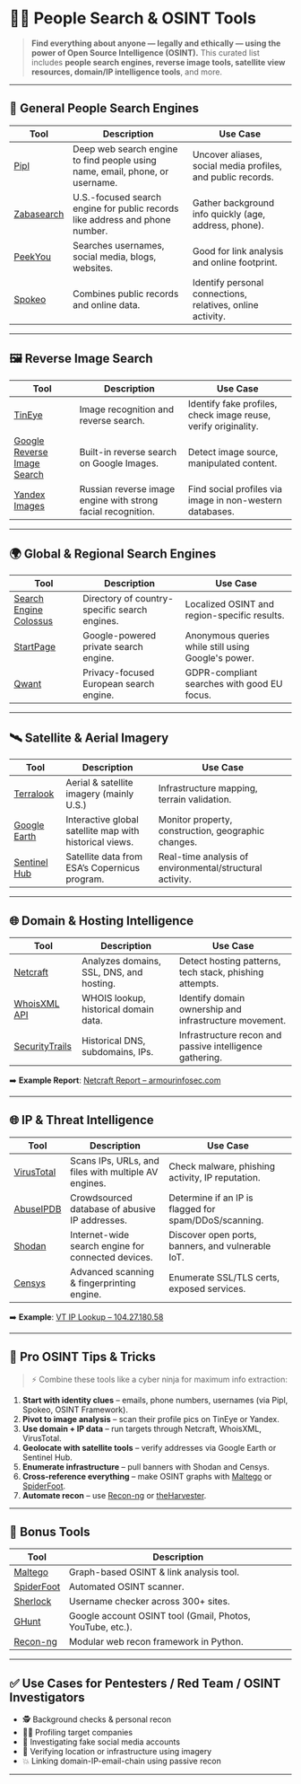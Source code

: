 
# 🕵️‍♂️ People Search & OSINT Tools

> **Find everything about anyone — legally and ethically — using the power of Open Source Intelligence (OSINT).**
> This curated list includes **people search engines, reverse image tools, satellite view resources, domain/IP intelligence tools**, and more.

---

## 🔎 General People Search Engines

| Tool                                     | Description                                                                  | Use Case                                                    |
| ---------------------------------------- | ---------------------------------------------------------------------------- | ----------------------------------------------------------- |
| [Pipl](https://pipl.com)                 | Deep web search engine to find people using name, email, phone, or username. | Uncover aliases, social media profiles, and public records. |
| [Zabasearch](https://www.zabasearch.com) | U.S.-focused search engine for public records like address and phone number. | Gather background info quickly (age, address, phone).       |
| [PeekYou](https://www.peekyou.com)       | Searches usernames, social media, blogs, websites.                           | Good for link analysis and online footprint.                |
| [Spokeo](https://www.spokeo.com)         | Combines public records and online data.                                     | Identify personal connections, relatives, online activity.  |

---

## 🖼️ Reverse Image Search

| Tool                                                     | Description                                                  | Use Case                                                       |
| -------------------------------------------------------- | ------------------------------------------------------------ | -------------------------------------------------------------- |
| [TinEye](https://tineye.com)                             | Image recognition and reverse search.                        | Identify fake profiles, check image reuse, verify originality. |
| [Google Reverse Image Search](https://images.google.com) | Built-in reverse search on Google Images.                    | Detect image source, manipulated content.                      |
| [Yandex Images](https://yandex.com/images/)              | Russian reverse image engine with strong facial recognition. | Find social profiles via image in non-western databases.       |

---

## 🌍 Global & Regional Search Engines

| Tool                                                           | Description                                   | Use Case                                            |
| -------------------------------------------------------------- | --------------------------------------------- | --------------------------------------------------- |
| [Search Engine Colossus](https://www.searchenginecolossus.com) | Directory of country-specific search engines. | Localized OSINT and region-specific results.        |
| [StartPage](https://www.startpage.com)                         | Google-powered private search engine.         | Anonymous queries while still using Google's power. |
| [Qwant](https://www.qwant.com)                                 | Privacy-focused European search engine.       | GDPR-compliant searches with good EU focus.         |

---

## 🛰️ Satellite & Aerial Imagery

| Tool                                             | Description                                             | Use Case                                                 |
| ------------------------------------------------ | ------------------------------------------------------- | -------------------------------------------------------- |
| [Terralook](https://apps.nationalmap.gov/viewer) | Aerial & satellite imagery (mainly U.S.)                | Infrastructure mapping, terrain validation.              |
| [Google Earth](https://earth.google.com)         | Interactive global satellite map with historical views. | Monitor property, construction, geographic changes.      |
| [Sentinel Hub](https://www.sentinel-hub.com)     | Satellite data from ESA’s Copernicus program.           | Real-time analysis of environmental/structural activity. |

---

## 🌐 Domain & Hosting Intelligence

| Tool                                         | Description                              | Use Case                                                 |
| -------------------------------------------- | ---------------------------------------- | -------------------------------------------------------- |
| [Netcraft](https://www.netcraft.com)         | Analyzes domains, SSL, DNS, and hosting. | Detect hosting patterns, tech stack, phishing attempts.  |
| [WhoisXML API](https://whoisxmlapi.com)      | WHOIS lookup, historical domain data.    | Identify domain ownership and infrastructure movement.   |
| [SecurityTrails](https://securitytrails.com) | Historical DNS, subdomains, IPs.         | Infrastructure recon and passive intelligence gathering. |

➡️ **Example Report**:
[Netcraft Report – armourinfosec.com](https://sitereport.netcraft.com/?url=armourinfosec.com)

---

## 🌐 IP & Threat Intelligence

| Tool                                                     | Description                                          | Use Case                                              |
| -------------------------------------------------------- | ---------------------------------------------------- | ----------------------------------------------------- |
| [VirusTotal](https://www.virustotal.com/gui/home/search) | Scans IPs, URLs, and files with multiple AV engines. | Check malware, phishing activity, IP reputation.      |
| [AbuseIPDB](https://www.abuseipdb.com)                   | Crowdsourced database of abusive IP addresses.       | Determine if an IP is flagged for spam/DDoS/scanning. |
| [Shodan](https://www.shodan.io)                          | Internet-wide search engine for connected devices.   | Discover open ports, banners, and vulnerable IoT.     |
| [Censys](https://censys.io)                              | Advanced scanning & fingerprinting engine.           | Enumerate SSL/TLS certs, exposed services.            |

➡️ **Example**:
[VT IP Lookup – 104.27.180.58](https://www.virustotal.com/gui/ip-address/104.27.180.58)

---

## 🧠 Pro OSINT Tips & Tricks

> ⚡ Combine these tools like a cyber ninja for maximum info extraction:

1. **Start with identity clues** – emails, phone numbers, usernames (via Pipl, Spokeo, OSINT Framework).
2. **Pivot to image analysis** – scan their profile pics on TinEye or Yandex.
3. **Use domain + IP data** – run targets through Netcraft, WhoisXML, VirusTotal.
4. **Geolocate with satellite tools** – verify addresses via Google Earth or Sentinel Hub.
5. **Enumerate infrastructure** – pull banners with Shodan and Censys.
6. **Cross-reference everything** – make OSINT graphs with [Maltego](https://www.maltego.com) or [SpiderFoot](https://www.spiderfoot.net).
7. **Automate recon** – use [Recon-ng](https://github.com/lanmaster53/recon-ng) or [theHarvester](https://github.com/laramies/theHarvester).

---

## 🧰 Bonus Tools

| Tool                                                     | Description                                               |
| -------------------------------------------------------- | --------------------------------------------------------- |
| [Maltego](https://www.maltego.com)                       | Graph-based OSINT & link analysis tool.                   |
| [SpiderFoot](https://www.spiderfoot.net)                 | Automated OSINT scanner.                                  |
| [Sherlock](https://github.com/sherlock-project/sherlock) | Username checker across 300+ sites.                       |
| [GHunt](https://github.com/mxrch/GHunt)                  | Google account OSINT tool (Gmail, Photos, YouTube, etc.). |
| [Recon-ng](https://github.com/lanmaster53/recon-ng)      | Modular web recon framework in Python.                    |

---

## ✅ Use Cases for Pentesters / Red Team / OSINT Investigators

* 🕵️ Background checks & personal recon
* 🧑‍💻 Profiling target companies
* 🔗 Investigating fake social media accounts
* 📍 Verifying location or infrastructure using imagery
* 💥 Linking domain-IP-email-chain using passive recon

---
